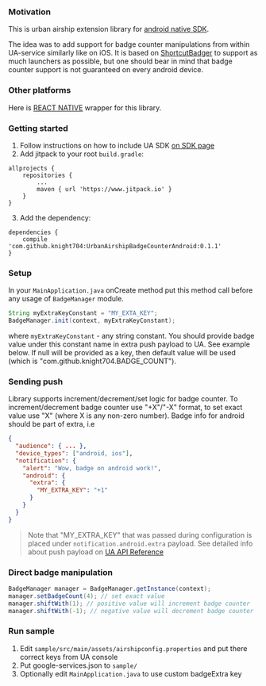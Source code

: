 ### Motivation
This is urban airship extension library for [android native SDK](https://github.com/urbanairship/android-library).

The idea was to add support for badge counter manipulations from within UA-service similarly like on iOS.
It is based on [ShortcutBadger](https://github.com/leolin310148/ShortcutBadger) to support as much launchers as possible,
but one should bear in mind that badge counter support is not guaranteed on every android device.

### Other platforms
Here is [REACT NATIVE](https://github.com/Knight704/RNUrbanAirshipBadgeCounterAndroid) wrapper for this library.

### Getting started
1) Follow instructions on how to include UA SDK [on SDK page](https://github.com/urbanairship/android-library)
2) Add jitpack to your root `build.gradle`:
```
allprojects {
    repositories {
        ...
        maven { url 'https://www.jitpack.io' }
    }
}
```
3) Add the dependency:
```
dependencies {
    compile 'com.github.knight704:UrbanAirshipBadgeCounterAndroid:0.1.1'
}
```

### Setup
In your `MainApplication.java` onCreate method put this method call before any usage of `BadgeManager` module.
```java
String myExtraKeyConstant = "MY_EXTA_KEY";
BadgeManager.init(context, myExtraKeyConstant);
```
where `myExtraKeyConstant` - any string constant. You should provide badge value under this constant name in extra push payload to UA. See example below.
If null will be provided as a key, then default value will be used (which is "com.github.knight704.BADGE_COUNT").

### Sending push
Library supports increment/decrement/set logic for badge counter.
To increment/decrement badge counter use "+X"/"-X" format, to set exact value use "X" (where X is any non-zero number).
Badge info for android should be part of extra, i.e
```json
{
  "audience": { ... },
  "device_types": ["android, ios"],
  "notification": {
    "alert": "Wow, badge on android work!",
    "android": {
      "extra": {
        "MY_EXTRA_KEY": "+1"
      }
    }
  }
}
```
> Note that "MY_EXTRA_KEY" that was passed during configuration is placed under `notification.android.extra` payload.
See detailed info about push payload on [UA API Reference](https://docs.urbanairship.com/api/ua/)

### Direct badge manipulation
```java
BadgeManager manager = BadgeManager.getInstance(context);
manager.setBadgeCount(4); // set exact value
manager.shiftWith(1); // positive value will increment badge counter
manager.shiftWith(-1); // negative value will decrement badge counter
```

### Run sample
1) Edit `sample/src/main/assets/airshipconfig.properties` and put there correct keys from UA console
2) Put google-services.json to `sample/`
3) Optionally edit `MainApplication.java` to use custom badgeExtra key
